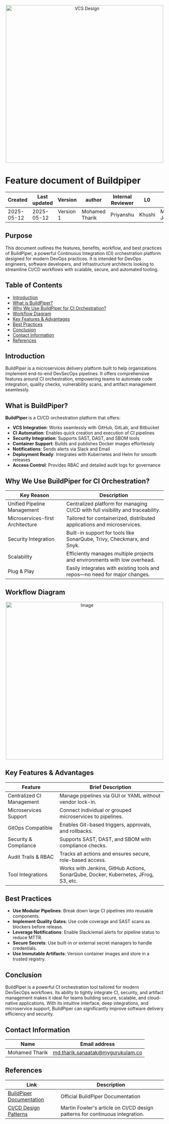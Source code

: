 <p align="center">
  <img src="https://github.com/user-attachments/assets/9ed09a96-a6f0-4b75-9ab9-25ac6b9d9e4b" alt="VCS Design" width="500"/>
</p>

# **Feature document of Buildpiper**

| Created        | Last updated      | Version         | author|  Internal Reviewer | L0 | L1 | L2|
|----------------|----------------|-----------------|-----------------|-----|------|----|----|
| 2025-05-12  | 2025-05-12   |     Version 1         |  Mohamed Tharik |Priyanshu|Khushi|Mukul Joshi |Piyush Upadhyay|

## Purpose
This document outlines the features, benefits, workflow, and best practices of BuildPiper, a powerful Continuous Integration (CI) orchestration platform designed for modern DevOps practices. It is intended for DevOps engineers, software developers, and infrastructure architects looking to streamline CI/CD workflows with scalable, secure, and automated tooling.

## Table of Contents

- [Introduction](#introduction)
- [What is BuildPiper?](#what-is-buildpiper)
- [Why We Use BuildPiper for CI Orchestration?](#why-we-use-buildpiper-for-ci-orchestration)
- [Workflow Diagram](#workflow-diagram)
- [Key Features & Advantages](#key-features--advantages)
- [Best Practices](#best-practices)
- [Conclusion](#conclusion)
- [Contact Information](#contact-information)
- [References](#references)

## Introduction 
BuildPiper is a microservices delivery platform built to help organizations implement end-to-end DevSecOps pipelines. It offers comprehensive features around CI orchestration, empowering teams to automate code integration, quality checks, vulnerability scans, and artifact management seamlessly.

## What is BuildPiper?
**BuildPiper** is a CI/CD orchestration platform that offers:

- **VCS Integration**: Works seamlessly with GitHub, GitLab, and Bitbucket
- **CI Automation**: Enables quick creation and execution of CI pipelines
- **Security Integration**: Supports SAST, DAST, and SBOM tools
- **Container Support**: Builds and publishes Docker images effortlessly
- **Notifications**: Sends alerts via Slack and Email
- **Deployment Ready**: Integrates with Kubernetes and Helm for smooth releases
- **Access Control**: Provides RBAC and detailed audit logs for governance

## Why We Use BuildPiper for CI Orchestration?
| **Key Reason**                  | **Description**                                                                 |
|-------------------------------|---------------------------------------------------------------------------------|
| Unified Pipeline Management   | Centralized platform for managing CI/CD with full visibility and traceability. |
| Microservices-first Architecture | Tailored for containerized, distributed applications and microservices.         |
| Security Integration          | Built-in support for tools like SonarQube, Trivy, Checkmarx, and Snyk.         |
| Scalability                   | Efficiently manages multiple projects and environments with low overhead.       |
| Plug & Play                   | Easily integrates with existing tools and repos—no need for major changes.     |

## Workflow Diagram
<p align="center">
<img src="https://github.com/user-attachments/assets/23de4ecc-0868-4a01-86d2-e9096a698c6c" alt="Image" width="500"/>
</p>

## Key Features & Advantages

| **Feature**                     | **Brief Description**                                                                 |
|--------------------------------|----------------------------------------------------------------------------------------|
| Centralized CI Management      | Manage pipelines via GUI or YAML without vendor lock-in.                             |
| Microservices Support          | Connect individual or grouped microservices to pipelines.                            |
| GitOps Compatible              | Enables Git-based triggers, approvals, and rollbacks.                                |
| Security & Compliance          | Supports SAST, DAST, and SBOM with compliance checks.                                 |
| Audit Trails & RBAC            | Tracks all actions and ensures secure, role-based access.                            |
| Tool Integrations              | Works with Jenkins, GitHub Actions, SonarQube, Docker, Kubernetes, JFrog, S3, etc.   |

## Best Practices
- **Use Modular Pipelines**: Break down large CI pipelines into reusable components.
- **Implement Quality Gates**: Use code coverage and SAST scans as blockers before release.
- **Leverage Notifications**: Enable Slack/email alerts for pipeline status to reduce MTTR.
- **Secure Secrets**: Use built-in or external secret managers to handle credentials.
- **Use Immutable Artifacts**: Version container images and store in a trusted registry.

## Conclusion 
BuildPiper is a powerful CI orchestration tool tailored for modern DevSecOps workflows. Its ability to tightly integrate CI, security, and artifact management makes it ideal for teams building secure, scalable, and cloud-native applications. With its intuitive interface, deep integrations, and microservice support, BuildPiper can significantly improve software delivery efficiency and security.

## Contact Information
| Name | Email address         |
|------|------------------------|
| Mohamed Tharik  | md.tharik.sanaatak@mygurukulam.co    |

## References

| Link                                                                                                         | Description                                      |
|--------------------------------------------------------------------------------------------------------------|--------------------------------------------------|
| [BuildPiper Documentation](https://www.buildpiper.io/)                                                      | Official BuildPiper Documentation                |
| [CI/CD Design Patterns](https://martinfowler.com/articles/continuousIntegration.html)                         | Martin Fowler's article on CI/CD design patterns for continuous integration. |

